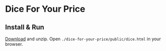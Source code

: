 Dice For Your Price
===================

Install & Run
-------------

[Download](https://github.com/oleics/dice-for-your-price/archive/master.zip) and unzip. Open ``./dice-for-your-price/public/dice.html`` in your browser.

